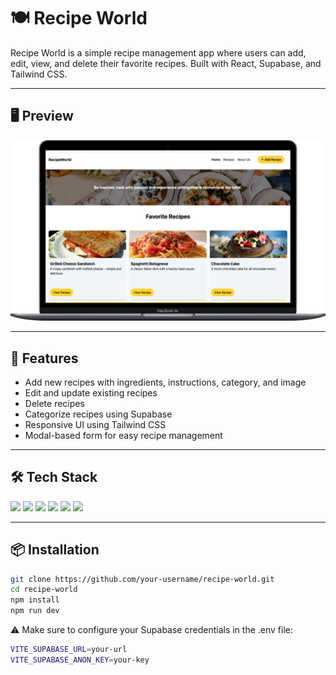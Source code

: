 # 🍽️ Recipe World

Recipe World is a simple recipe management app where users can add, edit, view, and delete their favorite recipes. Built with React, Supabase, and Tailwind CSS.

---

## 🖥️ Preview

![App Screenshot](./public/MacbookAir.png)

---

## 🚀 Features

- Add new recipes with ingredients, instructions, category, and image
- Edit and update existing recipes
- Delete recipes
- Categorize recipes using Supabase
- Responsive UI using Tailwind CSS
- Modal-based form for easy recipe management

---

## 🛠️ Tech Stack

<div>
  <img src="https://img.shields.io/badge/React-20232A?style=for-the-badge&logo=react&logoColor=61DAFB" />
  <img src="https://img.shields.io/badge/Vite-646CFF?style=for-the-badge&logo=vite&logoColor=white" />
  <img src="https://img.shields.io/badge/Supabase-3ECF8E?style=for-the-badge&logo=supabase&logoColor=white" />
  <img src="https://img.shields.io/badge/Tailwind_CSS-38B2AC?style=for-the-badge&logo=tailwind-css&logoColor=white" />
  <img src="https://img.shields.io/badge/TypeScript-007ACC?style=for-the-badge&logo=typescript&logoColor=white" />
  <img src="https://img.shields.io/badge/React_Router-CA4245?style=for-the-badge&logo=react-router&logoColor=white" />
</div>

---

## 📦 Installation

```bash
git clone https://github.com/your-username/recipe-world.git
cd recipe-world
npm install
npm run dev
```

⚠️ Make sure to configure your Supabase credentials in the .env file:

```bash
VITE_SUPABASE_URL=your-url
VITE_SUPABASE_ANON_KEY=your-key
```
